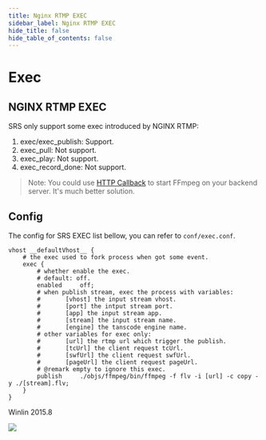 ```yaml
---
title: Nginx RTMP EXEC
sidebar_label: Nginx RTMP EXEC
hide_title: false
hide_table_of_contents: false
---
```


# Exec

## NGINX RTMP EXEC

SRS only support some exec introduced by NGINX RTMP:

1. exec/exec_publish: Support.
1. exec_pull: Not support.
1. exec_play: Not support.
1. exec_record_done: Not support.

> Note: You could use [HTTP Callback](./http-callback) to start FFmpeg on your backend server. It's much better solution.

## Config

The config for SRS EXEC list bellow, you can refer to `conf/exec.conf`.

```
vhost __defaultVhost__ {
    # the exec used to fork process when got some event.
    exec {
        # whether enable the exec.
        # default: off.
        enabled     off;
        # when publish stream, exec the process with variables:
        #       [vhost] the input stream vhost.
        #       [port] the intput stream port.
        #       [app] the input stream app.
        #       [stream] the input stream name.
        #       [engine] the tanscode engine name.
        # other variables for exec only:
        #       [url] the rtmp url which trigger the publish.
        #       [tcUrl] the client request tcUrl.
        #       [swfUrl] the client request swfUrl.
        #       [pageUrl] the client request pageUrl.
        # @remark empty to ignore this exec.
        publish     ./objs/ffmpeg/bin/ffmpeg -f flv -i [url] -c copy -y ./[stream].flv;
    }
}
```

Winlin 2015.8

[ne]: https://github.com/arut/nginx-rtmp-module/wiki/Directives#exec

![](https://ossrs.net/gif/v1/sls.gif?site=ossrs.io&path=/lts/doc-en-5/doc/nginx-exec)


